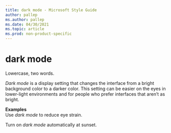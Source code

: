 ```yaml
---
title: dark mode - Microsoft Style Guide
author: pallep
ms.author: pallep
ms.date: 04/30/2021
ms.topic: article
ms.prod: non-product-specific
---
```


# dark mode

Lowercase, two words.

*Dark mode* is a display setting that changes the interface from a bright background color to a darker color. This setting can be easier on the eyes in lower-light environments and for people who prefer interfaces that aren’t as bright. 

**Examples**  
Use *dark mode* to reduce eye strain. 

Turn on *dark mode* automatically at sunset. 
